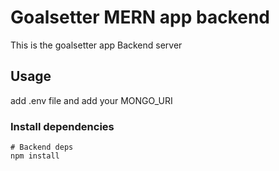 # Goalsetter MERN app backend

This is the goalsetter app Backend server

## Usage

add .env file and add your MONGO_URI

### Install dependencies

```
# Backend deps
npm install

